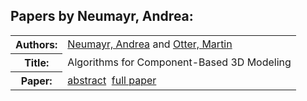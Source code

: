 <h2>Papers by Neumayr, Andrea:</h2>
<!-- Begin papers -->
<table>
<tr><th>Authors:</th><td>
<a href="../authors/author_175.html">Neumayr, Andrea</a> and 
<a href="../authors/author_183.html">Otter, Martin</a>
</td></tr>
<tr><th>Title:  </th><td>Algorithms for Component-Based 3D Modeling</td></tr>
<tr><th>Paper:  </th><td><a href="../abstracts/Modelica2019abstract3D3.pdf">abstract</a>&nbsp;&nbsp;<a href="../papers/Modelica2019paper3D3.pdf">full paper</a></td></tr>
</table>
<br>
<!-- End papers -->